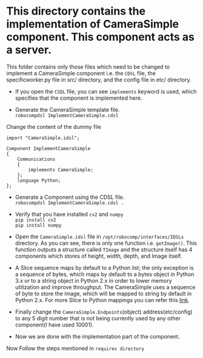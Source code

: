 # This directory contains the implementation of CameraSimple component. This component acts as a server.

This folder contains only those files which need to be changed to implement a CameraSimple component i.e. the `CDSL` file, the specificworker.py file in src/ directory, and the config file in etc/ directory.

- If you open the `CSDL` file, you can see `implements` keyword is used, which specifies that the component is implemented here.



- Generate the CameraSimple template file.<br>
`robocompdsl ImplementCameraSimple.cdsl`

Change the content of the dummy file
```CDSL
import "CameraSimple.idsl";

Component ImplementCameraSimple
{
	Communications
	{
		implements CameraSimple;
	};
	language Python;
};
```

- Generate a Component using the CDSL file.<br>
`robocompdsl ImplementCameraSimple.cdsl .`

- Verify that you have installed `cv2` and `numpy`<br>
`pip install cv2`<br>
`pip install numpy`

- Open the `CameraSimple.idsl` file in `/opt/robocomp/interfaces/IDSLs` directory. As you can see, there is only one function i.e. `getImage()`. This function outputs a structure called `TImage` and the structure itself has 4 components which stores  of height, width, depth, and Image itself.

- A Slice sequence maps by default to a Python list; the only exception is a sequence of bytes, which maps by default to a bytes object in Python 3.x or to a string object in Python 2.x in order to lower memory utilization and improve throughput. The CameraSimple uses a sequence of byte to store the image, which will be mapped to string by default in Python 2.x. For more Slice to Python mappings you can refer this [link](https://doc.zeroc.com/ice/3.7/language-mappings/python-mapping/client-side-slice-to-python-mapping).

- Finally change the `CameraSimple.Endpoints`(object) address(etc/config) to any 5 digit number that is not being currently used by any other component(I have used 10001).

- Now we are done with the implementation part of the component.

Now Follow the steps mentioned in `requires directory`
